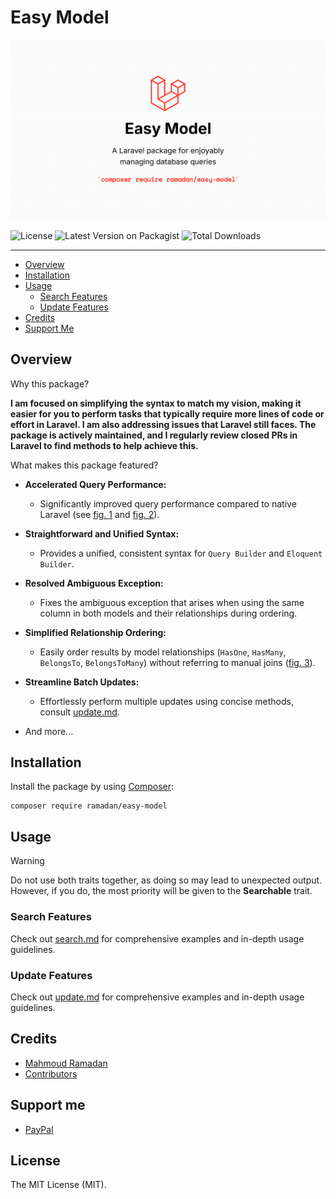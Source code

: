 # Easy Model

![Easy Model](https://raw.githubusercontent.com/mahmoudmohamedramadan/easy-model/refs/heads/main/assets/easy-model.png "Easy Model")

![License](https://img.shields.io/packagist/l/ramadan/easy-model "License")
![Latest Version on Packagist](https://img.shields.io/packagist/v/ramadan/easy-model "Latest Version on Packagist")
![Total Downloads](https://img.shields.io/packagist/dt/ramadan/easy-model "Total Downloads")

 - - -

- [Overview](#overview)
- [Installation](#installation)
- [Usage](#usage)
  - [Search Features](#search-features)
  - [Update Features](#update-features)
- [Credits](#credits)
- [Support Me](#support-me)

## Overview

Why this package?

**I am focused on simplifying the syntax to match my vision, making it easier for you to perform tasks that typically require more lines of code or effort in Laravel. I am also addressing issues that Laravel still faces. The package is actively maintained, and I regularly review closed PRs in Laravel to find methods to help achieve this.**

What makes this package featured?

- **Accelerated Query Performance:**
  - Significantly  improved query performance compared to native Laravel (see [fig. 1](https://raw.githubusercontent.com/mahmoudmohamedramadan/easy-model/refs/heads/main/assets/easy-model-vs-laravel-01.png) and [fig. 2](https://raw.githubusercontent.com/mahmoudmohamedramadan/easy-model/refs/heads/main/assets/easy-model-vs-laravel-02.png)).

- **Straightforward and Unified Syntax:**
  - Provides a unified, consistent syntax for `Query Builder` and `Eloquent Builder`.

- **Resolved Ambiguous Exception:**
  - Fixes the ambiguous exception that arises when using the same column in both models and their relationships during ordering.

- **Simplified Relationship Ordering:**
  - Easily order results by model relationships (`HasOne`, `HasMany`, `BelongsTo`, `BelongsToMany`) without referring to manual joins ([fig. 3](https://raw.githubusercontent.com/mahmoudmohamedramadan/easy-model/refs/heads/main/assets/easy-model-vs-laravel-03.png)).

- **Streamline Batch Updates:**
  - Effortlessly perform multiple updates using concise methods, consult [update.md](UPDATE.md).

- And more...

## Installation

Install the package by using [Composer](https://getcomposer.org/):

```SHELL
composer require ramadan/easy-model
```

## Usage

> [!WARNING]
> Do not use both traits together, as doing so may lead to unexpected output. However, if you do, the most priority will be given to the **Searchable** trait.

### Search Features

Check out [search.md](SEARCH.md) for comprehensive examples and in-depth usage guidelines.

### Update Features

Check out [update.md](UPDATE.md) for comprehensive examples and in-depth usage guidelines.

## Credits

- [Mahmoud Ramadan](https://github.com/mahmoudmohamedramadan)
- [Contributors](https://github.com/mahmoudmohamedramadan/easy-model/graphs/contributors)

## Support me

- [PayPal](https://www.paypal.com/paypalme/mmramadan496)

## License

The MIT License (MIT).
